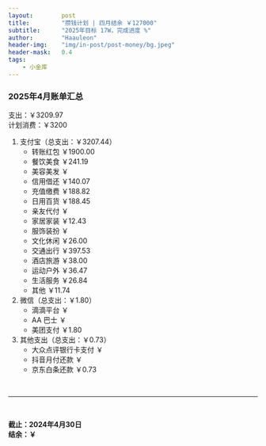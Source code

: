 ```yaml
---
layout:        post
title:         "攒钱计划 | 四月结余 ￥127000"
subtitle:      "2025年目标 17W，完成进度 %"
author:        "Haauleon"
header-img:    "img/in-post/post-money/bg.jpeg"
header-mask:   0.4
tags:
    - 小金库
---
```


### 2025年4月账单汇总             
支出：￥3209.97         
计划消费：￥3200        

1. 支付宝（总支出：￥3207.44）   
    - 转账红包 ￥1900.00   
    - 餐饮美食 ￥241.19    
    - 美容美发 ￥     
    - 信用借还 ￥140.07    
    - 充值缴费 ￥188.82     
    - 日用百货 ￥188.45      
    - 亲友代付 ￥     
    - 家居家装 ￥12.43    
    - 服饰装扮 ￥    
    - 文化休闲 ￥26.00      
    - 交通出行 ￥397.53
    - 酒店旅游 ￥38.00
    - 运动户外 ￥36.47
    - 生活服务 ￥26.84
    - 其他 ￥11.74    
2. 微信（总支出：￥1.80）      
    - 滴滴平台 ￥   
    - AA 巴士 ￥    
    - 美团支付 ￥1.80         
3. 其他支出（总支出：￥0.73）     
    - 大众点评银行卡支付 ￥    
    - 抖音月付还款 ￥    
    - 京东白条还款 ￥0.73   

<br>

---

<br>

**截止：2024年4月30日**      
**结余：￥**        
